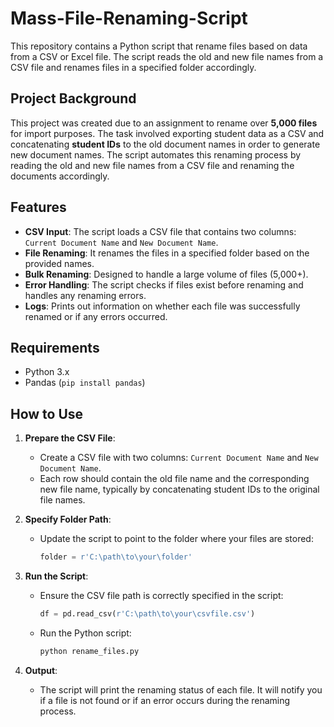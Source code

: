 # Mass-File-Renaming-Script
This repository contains a Python script that rename files based on data from a CSV or Excel file. The script reads the old and new file names from a CSV file and renames files in a specified folder accordingly.

## Project Background

This project was created due to an assignment to rename over **5,000 files** for import purposes. The task involved exporting student data as a CSV and concatenating **student IDs** to the old document names in order to generate new document names. The script automates this renaming process by reading the old and new file names from a CSV file and renaming the documents accordingly.

## Features

- **CSV Input**: The script loads a CSV file that contains two columns: `Current Document Name` and `New Document Name`.
- **File Renaming**: It renames the files in a specified folder based on the provided names.
- **Bulk Renaming**: Designed to handle a large volume of files (5,000+).
- **Error Handling**: The script checks if files exist before renaming and handles any renaming errors.
- **Logs**: Prints out information on whether each file was successfully renamed or if any errors occurred.

## Requirements

- Python 3.x
- Pandas (`pip install pandas`)

## How to Use

1. **Prepare the CSV File**:
   - Create a CSV file with two columns: `Current Document Name` and `New Document Name`.
   - Each row should contain the old file name and the corresponding new file name, typically by concatenating student IDs to the original file names.

2. **Specify Folder Path**:
   - Update the script to point to the folder where your files are stored:
     ```python
     folder = r'C:\path\to\your\folder'
     ```

3. **Run the Script**:
   - Ensure the CSV file path is correctly specified in the script:
     ```python
     df = pd.read_csv(r'C:\path\to\your\csvfile.csv')
     ```
   - Run the Python script:
     ```bash
     python rename_files.py
     ```

4. **Output**:
   - The script will print the renaming status of each file. It will notify you if a file is not found or if an error occurs during the renaming process.
